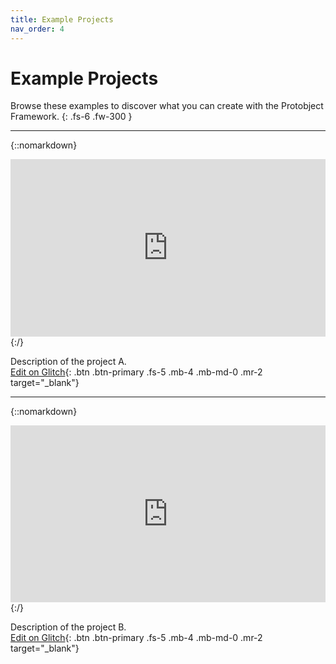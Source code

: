 ```yaml
---
title: Example Projects
nav_order: 4
---
```


# Example Projects

Browse these examples to discover what you can create with the Protobject Framework.
{: .fs-6 .fw-300 }

---

{::nomarkdown}
    <div style="position: relative; padding-bottom: 56.25%; height: 0; overflow: hidden; max-width: 100%; height: auto;">
        <iframe src="https://www.youtube.com/embed/IQPKAOCOn-g" frameborder="0" allowfullscreen style="position: absolute; top: 0; left: 0; width: 100%; height: 100%;"></iframe>
    </div>
{:/}

Description of the project A.  
[Edit on Glitch](https://glitch.com/edit/#!/protobject-basic-framework){: .btn .btn-primary .fs-5 .mb-4 .mb-md-0 .mr-2 target="_blank"}

---

{::nomarkdown}
    <div style="position: relative; padding-bottom: 56.25%; height: 0; overflow: hidden; max-width: 100%; height: auto;">
        <iframe src="https://www.youtube.com/embed/IQPKAOCOn-g" frameborder="0" allowfullscreen style="position: absolute; top: 0; left: 0; width: 100%; height: 100%;"></iframe>
    </div>
{:/}

Description of the project B.  
[Edit on Glitch](https://glitch.com/edit/#!/protobject-basic-framework){: .btn .btn-primary .fs-5 .mb-4 .mb-md-0 .mr-2 target="_blank"}
